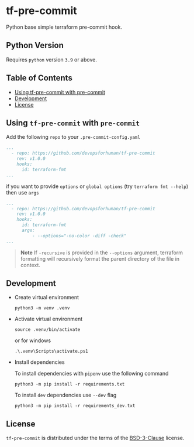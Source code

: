 # tf-pre-commit

Python base simple terraform pre-commit hook.

## Python Version

Requires `python` version `3.9` or above.

## Table of Contents

- [Using tf-pre-commit with pre-commit](#using-tf-pre-commit-with-pre-commit)
- [Development](#development)
- [License](#license)

## Using `tf-pre-commit` with `pre-commit`

Add the following `repo` to your `.pre-commit-config.yaml`

```yaml
...
  - repo: https://github.com/devopsforhuman/tf-pre-commit
    rev: v1.0.0
    hooks:
      id: terraform-fmt
...
```
if you want to provide `options` or `global options` (try `terraform fmt --help`) then use `args`

```yaml
...
  - repo: https://github.com/devopsforhuman/tf-pre-commit
    rev: v1.0.0
    hooks:
      id: terraform-fmt
      args:
          - --options="-no-color -diff -check"
...
```

> **Note**
> If `-recursive` is provided in the `--options` argument, terraform formatting will recursively format the parent
> directory of the file in context.

## Development

- Create virtual environment

  ```shell
  python3 -m venv .venv
  ```

- Activate virtual environment

  ```shell
  source .venv/bin/activate
  ```

  or for windows

  ```shell
  .\.venv\Scripts\activate.ps1
  ```

- Install dependencies

  To install dependencies with `pipenv` use the following command

  ```shell
  python3 -m pip install -r requirements.txt
  ```

  To install `dev` dependencies use `--dev` flag

  ```shell
  python3 -m pip install -r requirements_dev.txt
  ```

## License

`tf-pre-commit` is distributed under the terms of the [BSD-3-Clause](https://spdx.org/licenses/BSD-3-Clause.html) license.
